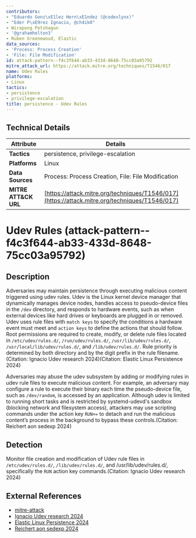 ```yaml
---
contributors:
- "Eduardo Gonz\xE1lez Hern\xE1ndez (@codexlynx)"
- "Eder P\xE9rez Ignacio, @ch4ik0"
- Wirapong Petshagun
- '@grahamhelton3'
- Ruben Groenewoud, Elastic
data_sources:
- 'Process: Process Creation'
- 'File: File Modification'
id: attack-pattern--f4c3f644-ab33-433d-8648-75cc03a95792
mitre_attack_url: https://attack.mitre.org/techniques/T1546/017
name: Udev Rules
platforms:
- Linux
tactics:
- persistence
- privilege-escalation
title: persistence - Udev Rules
---
```


## Technical Details

| Attribute | Details |
|-----------|----------|
| **Tactics** | persistence, privilege-escalation |
| **Platforms** | Linux |
| **Data Sources** | Process: Process Creation, File: File Modification |
| **MITRE ATT&CK URL** | [https://attack.mitre.org/techniques/T1546/017](https://attack.mitre.org/techniques/T1546/017) |

# Udev Rules (attack-pattern--f4c3f644-ab33-433d-8648-75cc03a95792)

## Description
Adversaries may maintain persistence through executing malicious content triggered using udev rules. Udev is the Linux kernel device manager that dynamically manages device nodes, handles access to pseudo-device files in the `/dev` directory, and responds to hardware events, such as when external devices like hard drives or keyboards are plugged in or removed. Udev uses rule files with `match keys` to specify the conditions a hardware event must meet and `action keys` to define the actions that should follow. Root permissions are required to create, modify, or delete rule files located in `/etc/udev/rules.d/`, `/run/udev/rules.d/`, `/usr/lib/udev/rules.d/`, `/usr/local/lib/udev/rules.d/`, and `/lib/udev/rules.d/`. Rule priority is determined by both directory and by the digit prefix in the rule filename.(Citation: Ignacio Udev research 2024)(Citation: Elastic Linux Persistence 2024)

Adversaries may abuse the udev subsystem by adding or modifying rules in udev rule files to execute malicious content. For example, an adversary may configure a rule to execute their binary each time the pseudo-device file, such as `/dev/random`, is accessed by an application. Although udev is limited to running short tasks and is restricted by systemd-udevd's sandbox (blocking network and filesystem access), attackers may use scripting commands under the action key `RUN+=` to detach and run the malicious content’s process in the background to bypass these controls.(Citation: Reichert aon sedexp 2024)

## Detection
Monitor file creation and modification of Udev rule files in `/etc/udev/rules.d/`, `/lib/udev/rules.d/`, and /usr/lib/udev/rules.d/, specifically the `RUN` action key commands.(Citation: Ignacio Udev research 2024) 

## External References
- [mitre-attack](https://attack.mitre.org/techniques/T1546/017)
- [Ignacio Udev research 2024](https://ch4ik0.github.io/en/posts/leveraging-Linux-udev-for-persistence/)
- [Elastic Linux Persistence 2024](https://www.elastic.co/security-labs/sequel-on-persistence-mechanisms)
- [Reichert aon sedexp 2024](https://www.aon.com/en/insights/cyber-labs/unveiling-sedexp)
